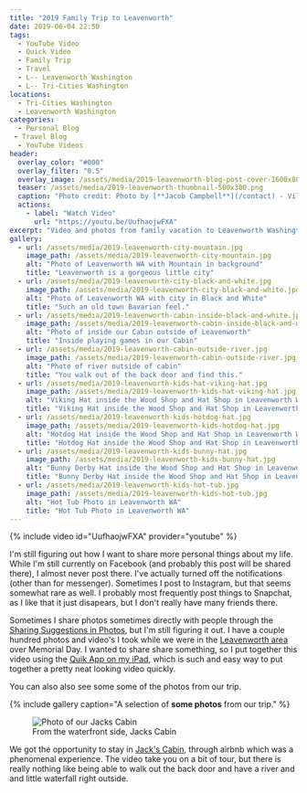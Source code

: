 ```yaml
---
title: "2019 Family Trip to Leavenworth"
date: 2019-06-04 22:50
tags:
  - YouTube Video
  - Quick Video
  - Family Trip
  - Travel
  - L-- Leavenworth Washington
  - L-- Tri-Cities Washington
locations: 
  - Tri-Cities Washington
  - Leavenworth Washington
categories:
  - Personal Blog
 - Travel Blog
  - YouTube Videos
header:
  overlay_color: "#000"
  overlay_filter: "0.5"
  overlay_image: /assets/media/2019-leavenworth-blog-post-cover-1600x800.png
  teaser: /assets/media/2019-leavenworth-thumbnail-500x300.png
  caption: "Photo credit: Photo by [**Jacob Campbell**](/contact) - Village Mountain Shot in Leavenworth WA."
  actions:
    - label: "Watch Video"
      url: "https://youtu.be/UufhaojwFXA"
excerpt: "Video and photos from family vacation to Leavenworth Washington."
gallery:
  - url: /assets/media/2019-leavenworth-city-mountain.jpg
    image_path: /assets/media/2019-leavenworth-city-mountain.jpg
    alt: "Photo of Leavenworth WA with Mountain in background"
    title: "Leavenworth is a gorgeous little city"
  - url: /assets/media/2019-leavenworth-city-black-and-white.jpg
    image_path: /assets/media/2019-leavenworth-city-black-and-white.jpg
    alt: "Photo of Leavenworth WA with city in Black and White"
    title: "Such an old town Bavarian feel."
  - url: /assets/media/2019-leavenworth-cabin-inside-black-and-white.jpg
    image_path: /assets/media/2019-leavenworth-cabin-inside-black-and-white.jpg
    alt: "Photo of inside our Cabin outside of Leavenworth"
    title: "Inside playing games in our Cabin"
  - url: /assets/media/2019-leavenworth-cabin-outside-river.jpg
    image_path: /assets/media/2019-leavenworth-cabin-outside-river.jpg
    alt: "Photo of river outside of cabin"
    title: "You walk out of the back door and find this."
  - url: /assets/media/2019-leavenworth-kids-hat-viking-hat.jpg
    image_path: /assets/media/2019-leavenworth-kids-hat-viking-hat.jpg
    alt: "Viking Hat inside the Wood Shop and Hat Shop in Leavenworth WA"
    title: "Viking Hat inside the Wood Shop and Hat Shop in Leavenworth WA"
  - url: /assets/media/2019-leavenworth-kids-hotdog-hat.jpg
    image_path: /assets/media/2019-leavenworth-kids-hotdog-hat.jpg
    alt: "Hotdog Hat inside the Wood Shop and Hat Shop in Leavenworth WA"
    title: "Hotdog Hat inside the Wood Shop and Hat Shop in Leavenworth WA"
  - url: /assets/media/2019-leavenworth-kids-bunny-hat.jpg
    image_path: /assets/media/2019-leavenworth-kids-bunny-hat.jpg
    alt: "Bunny Derby Hat inside the Wood Shop and Hat Shop in Leavenworth WA"
    title: "Bunny Derby Hat inside the Wood Shop and Hat Shop in Leavenworth WA"
  - url: /assets/media/2019-leavenworth-kids-hot-tub.jpg
    image_path: /assets/media/2019-leavenworth-kids-hot-tub.jpg
    alt: "Hot Tub Photo in Leavenworth WA"
    title: "Hot Tub Photo in Leavenworth WA"
---
```


{% include video id="UufhaojwFXA" provider="youtube" %}

I'm still figuring out how I want to share more personal things about my life. While I'm still currently on Facebook (and probably this post will be shared there), I almost never post there. I've actually turned off the notifications (other than for messenger). Sometimes I post to Instagram, but that seems somewhat rare as well. I probably most frequently post things to Snapchat, as I like that it just disapears, but I don't really have many friends there. 

Sometimes I share photos sometimes directly with people through the [Sharing Suggestions in Photos](https://support.apple.com/en-us/HT209035), but I'm still figuring it out. I have a couple hundred photos and video's I took while we were in the [Leavenworth area](https://en.m.wikipedia.org/wiki/Leavenworth,_Washington) over Memorial Day. I wanted to share share something, so I put together this video using the [Quik App on my iPad](https://itunes.apple.com/us/app/quik-gopro-video-editor/id694164275), which is such and easy way to put together a pretty neat looking video quickly. 

You can also also see some some of the photos from our trip.

{% include gallery caption="A selection of **some photos** from our trip." %}

<figure>
  <img src="/assets/media/2019-leavenworth-jacks-cabin.jpg" alt="Photo of our Jacks Cabin">
  <figcaption>From the waterfront side, Jacks Cabin</figcaption>
</figure>

We got the opportunity to stay in [Jack's Cabin](https://www.airbnb.com/rooms/30254693), through airbnb which was a phenomenal experience. The video take you on a bit of tour, but there is really nothing like being able to walk out the back door and have a river and and little waterfall right outside.